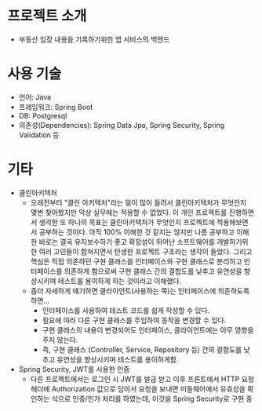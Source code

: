 # 프로젝트 소개
- 부동산 임장 내용을 기록하기위한 앱 서비스의 백엔드

# 사용 기술
- 언어: Java
- 프레임워크: Spring Boot
- DB: Postgresql
- 의존성(Dependencies): Spring Data Jpa, Spring Security, Spring Validation 등

# 기타
- 클린아키텍처
  - 오래전부터 "클린 아키텍처"라는 말이 많이 들려서 클린아키텍처가 무엇인지 몇번 찾아봤지만 막상 실무에는 적용할 수 없었다. 이 개인 프로젝트를 진행하면서 생각한 또 하나의 목표는 클린아키텍처가 무엇인지 프로젝트에 적용해보면서 공부하는 것이다. 아직 100% 이해한 것 같지는 않지만 나름 공부하고 이해한 바로는 결국 유지보수하기 좋고 확장성이 뛰어난 소프트웨어를 개발하기위한 여러 고민들이 합쳐지면서 탄생한 프로젝트 구조라는 생각이 들었다. 그리고 핵심은 직접 의존하던 구현 클래스를 인터페이스와 구현 클래스로 분리하고 인터페이스를 의존하게 함으로써 구현 클래스 간의 결합도를 낮추고 유연성을 향상시키며 테스트를 용이하게 하는 것이라고 이해했다.
  - 좀더 자세하게 얘기하면 클라이언트(사용하는 쪽)는 인터페이스에 의존하도록 하면...
    - 인터페이스를 사용하여 테스트 코드를 쉽게 작성할 수 있다.
    - 필요에 따라 다른 구현 클래스를 주입하여 동작을 변경할 수 있다.
    - 구현 클래스의 내용이 변경되어도 인터페이스, 클라이언트에는 아무 영향을 주지 않는다.
    - 즉, 구현 클래스 (Controller, Service, Repository 등) 간의 결합도를 낮추고 유연성을 향상시키며 테스트를 용이하게함.
- Spring Security, JWT를 사용한 인증
  - 다른 프로젝트에서는 로그인 시 JWT를 발급 받고 이후 프론트에서 HTTP 요청 헤더에 Authorization 값으로 담아서 요청을 보내면 미들웨어에서 유효성을 확인하는 식으로 인증/인가 처리를 하였는데, 이것을 Spring Security로 구현 중
